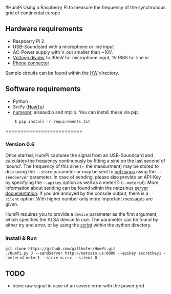 #HumPi
Using a Raspberry Pi to measure the frequency of the synchronous grid of continental europe

## Hardware requirements
* Raspberry Pi 2
* USB-Soundcard with a microphone or line input
* AC-Power supply with V_out smaller than ~10V.
* [Voltage divider](https://en.wikipedia.org/wiki/Voltage_divider) to
	30mV for microphone input, 1V RMS for line in
* [Phone connector](https://en.wikipedia.org/wiki/Phone_connector_%28audio%29)

Sample circuits can be found within the [HW](https://github.com/gillhofer/HumPi/tree/master/HW) directory. 

## Software requirements
* Python
* SciPy ([HowTo](http://wyolum.com/numpyscipymatplotlib-on-raspberry-pi/))
* [numexpr](https://github.com/pydata/numexpr), alsaaudio and ntplib. You can install these via pip:
````
    $ pip install -r requirements.txt
````
==========================

### Version 0.6

Once started, HumPi captures the signal from an USB-Soundcard and calculates the frequency continuously by fitting a sine on the last second of 'sound'. The frequency of this sine (= the measurment) may be stored to disc using the `--store` parameter or may be sent to [netzsinus](https://github.com/netzsinus) using the `--sendServer` parameter. In case of sending, please also provide an API-Key by specifying the `--apikey` option as well as a meterID (`--meterid`). More information about sending can be found within the netzsinus [server documentation](https://github.com/netzsinus/defluxio-software/blob/master/README.md). If you are annoyed by the console output, there is a `--silent` option. With higher number only more important messages are given. 

HumPi requires you to provide a `device` parameter as the first argument, which specifies the ALSA device to use. The parameter can be found by either try and error, or by using the [script](https://github.com/gillhofer/HumPi/blob/master/python/findYourALSADevice.py) within the python directory.

### Install & Run
```
git clone https://github.com/gillhofer/HumPi.git
./HumPi.py 3 --sendServer http://netzsin.us:8080 --apikey secretkey1 --meterid meter1 --store m.csv --silent 0
```

## TODO
* store raw signal in case of an severe error with the power grid


